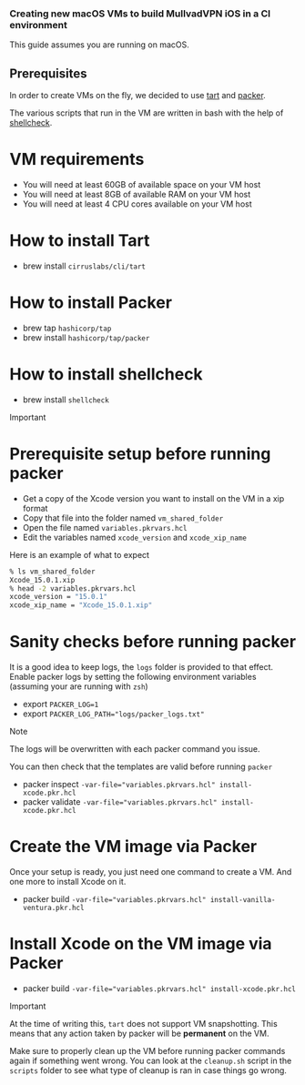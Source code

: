 ### Creating new macOS VMs to build MullvadVPN iOS in a CI environment
This guide assumes you are running on macOS.
## Prerequisites
In order to create VMs on the fly, we decided to use [tart](https://tart.run/) and [packer](https://developer.hashicorp.com/packer).

The various scripts that run in the VM are written in bash with the help of [shellcheck](shellcheck.net).

# VM requirements
- You will need at least 60GB of available space on your VM host
- You will need at least 8GB of available RAM on your VM host
- You will need at least 4 CPU cores available on your VM host

# How to install Tart
- brew install `cirruslabs/cli/tart`

# How to install Packer
- brew tap `hashicorp/tap`
- brew install `hashicorp/tap/packer`

# How to install shellcheck
- brew install `shellcheck`

> [!IMPORTANT] 
> # Prerequisite setup before running packer
- Get a copy of the Xcode version you want to install on the VM in a xip format
- Copy that file into the folder named `vm_shared_folder`
- Open the file named `variables.pkrvars.hcl`
- Edit the variables named `xcode_version` and `xcode_xip_name`

Here is an example of what to expect
```bash
% ls vm_shared_folder
Xcode_15.0.1.xip
% head -2 variables.pkrvars.hcl
xcode_version = "15.0.1"
xcode_xip_name = "Xcode_15.0.1.xip"
```

# Sanity checks before running packer
It is a good idea to keep logs, the `logs` folder is provided to that effect.
Enable packer logs by setting the following environment variables (assuming your are running with `zsh`)
- export `PACKER_LOG=1`
- export `PACKER_LOG_PATH="logs/packer_logs.txt"`

> [!NOTE] 
The logs will be overwritten with each packer command you issue.

You can then check that the templates are valid before running `packer` 
- packer inspect `-var-file="variables.pkrvars.hcl" install-xcode.pkr.hcl`
- packer validate `-var-file="variables.pkrvars.hcl" install-xcode.pkr.hcl`

# Create the VM image via Packer
Once your setup is ready, you just need one command to create a VM. And one more to install Xcode on it.
- packer build `-var-file="variables.pkrvars.hcl" install-vanilla-ventura.pkr.hcl`

# Install Xcode on the VM image via Packer
- packer build `-var-file="variables.pkrvars.hcl" install-xcode.pkr.hcl`

> [!IMPORTANT]
> At the time of writing this, `tart` does not support VM snapshotting. This means that any action taken by packer will be **permanent** on the VM.

Make sure to properly clean up the VM before running packer commands again if something went wrong.
You can look at the `cleanup.sh` script in the `scripts` folder to see what type of cleanup is ran in case things go wrong.